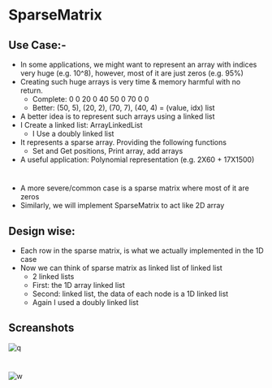 # SparseMatrix

## Use Case:-
- In some applications, we might want to represent an array with indices very
huge (e.g. 10^8), however, most of it are just zeros (e.g. 95%)
- Creating such huge arrays is very time & memory harmful with no return.
  - Complete: 0 0 20 0 40 50 0 70 0 0
  - Better: (50, 5), (20, 2), (70, 7), (40, 4) = (value, idx) list
- A better idea is to represent such arrays using a linked list
- I Create a linked list: ArrayLinkedList
  - I Use a doubly linked list
- It represents a sparse array. Providing the following functions
  - Set and Get positions, Print array, add arrays
- A useful application: Polynomial representation (e.g. 2X60 + 17X1500)
# 
- A more severe/common case is a sparse matrix where most of it are zeros
- Similarly, we will implement SparseMatrix to act like 2D array
## Design wise:
   - Each row in the sparse matrix, is what we actually implemented in the 1D case
   - Now we can think of sparse matrix as linked list of linked list
     - 2 linked lists
     - First: the 1D array linked list
     - Second: linked list, the data of each node is a 1D linked list
     - Again I used a doubly linked list
 
 ## Screanshots
 
 
![q](https://user-images.githubusercontent.com/92885872/182622833-908afbaf-bc4d-486f-814e-538928ac9f58.png)
# 
![w](https://user-images.githubusercontent.com/92885872/182622404-5bfb1772-d02a-45d7-9e25-f40763c25b8e.png)

